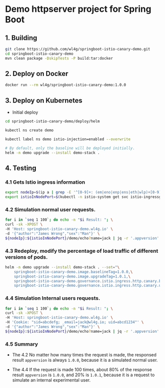 # Demo httpserver project for Spring Boot

## 1. Building

```bash
git clone https://github.com/wl4g/springboot-istio-canary-demo.git
cd springboot-istio-canary-demo
mvn clean package -DskipTests -P build:tar:docker
```

## 2. Deploy on Docker

```bash
docker run --rm wl4g/springboot-istio-canary-demo:1.0.0
```

## 3. Deploy on Kubernetes

- Initial deploy

```bash
cd springboot-istio-canary-demo/deploy/helm

kubectl ns create demo

kubectl label ns demo istio-injection=enabled --overwrite

# By default, only the baseline will be deployed initially.
helm -n demo upgrade --install demo-stack .
```

## 4. Testing

### 4.1 Gets Istio ingress information

```bash
export nodeIp=$(ip a | grep -E '^[0-9]+: (em|eno|enp|ens|eth|wlp)+[0-9]' -A2 | grep inet | awk -F ' ' '{print $2}' | cut -f1 -d/ | head -1)
export istioInNodePort=$(kubectl -n istio-system get svc istio-ingressgateway -ojson | jq -r '.spec.ports[] | select (.name == "http2") | .nodePort')
```

### 4.2 Simulation normal user requests.

```bash
for i in `seq 1 100`; do echo -n "$i Result: "; \
curl -sk -XPOST \
-H 'Host: springboot-istio-canary-demo.wl4g.io' \
-d '{"author":"James Wrong","sex":"Man"}' \
${nodeIp}:${istioInNodePort}/demo/echo?name=jack | jq -r '.appversion' ; done
```

### 4.3 Redeploy, modify the percentage of load traffic of different versions of pods.

```bash
helm -n demo upgrade --install demo-stack . --set="\
    springboot-istio-canary-demo.image.baselineTag=1.0.0,\
    springboot-istio-canary-demo.image.upgradeTag=1.0.1,\
    springboot-istio-canary-demo.governance.istio.ingress.http.canary.baseline.weight=80,\
    springboot-istio-canary-demo.governance.istio.ingress.http.canary.upgrade.weight=20"
```

### 4.4 Simulation Internal users requests.

```bash
for i in `seq 1 100`; do echo -n "$i Result: "; \
curl -sk -XPOST \
-H 'Host: springboot-istio-canary-demo.wl4g.io' \
-H 'Cookie: "sid=abcdefg; _email=jack@wl4g.io; uid=abcd1234"' \
-d '{"author":"James Wrong","sex":"Man"}' \
${nodeIp}:${istioInNodePort}/demo/echo?name=jack | jq -r '.appversion' ; done
```

### 4.5 Summary

- The 4.2 No matter how many times the request is made, the responsed result `appversion` is always `1.0.0`, because it is a simulated normal user.

- The 4.4 If the request is made 100 times, about 80% of the response result `appversion` is `1.0.0`, and 20% is `1.0.1`, because it is a request to simulate an internal experimental user.
